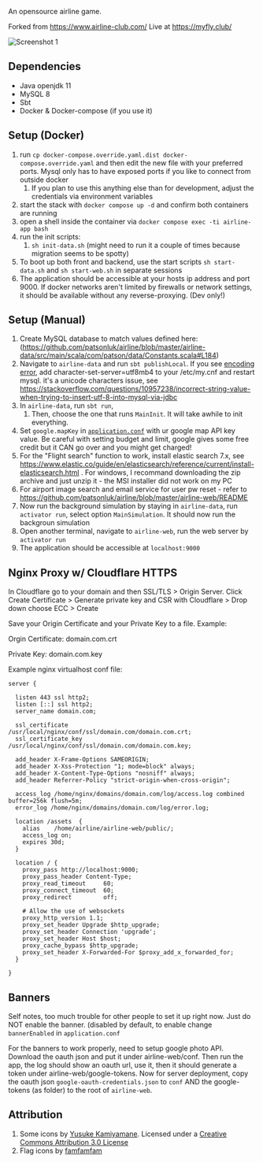 An opensource airline game. 

Forked from https://www.airline-club.com/
Live at https://myfly.club/


![Screenshot 1](https://user-images.githubusercontent.com/2895902/74759887-5a966380-522e-11ea-9e54-2252af63d5ea.gif)

## Dependencies
- Java openjdk 11
- MySQL 8
- Sbt
- Docker & Docker-compose (if you use it)

## Setup (Docker)
1. run `cp docker-compose.override.yaml.dist docker-compose.override.yaml` and then edit the new file with your preferred ports. Mysql only has to have exposed ports if you like to connect from outside docker
    1. If you plan to use this anything else than for development, adjust the credentials via environment variables
2. start the stack with `docker compose up -d` and confirm both containers are running
3. open a shell inside the container via `docker compose exec -ti airline-app bash`
4. run the init scripts:
    1. `sh init-data.sh` (might need to run it a couple of times because migration seems to be spotty)
5. To boot up both front and backend, use the start scripts `sh start-data.sh` and `sh start-web.sh` in separate sessions
6. The application should be accessible at your hosts ip address and port 9000. If docker networks aren't limited by firewalls or network settings, it should be available without any reverse-proxying. (Dev only!)

## Setup (Manual)

1. Create MySQL database to match values defined here: (https://github.com/patsonluk/airline/blob/master/airline-data/src/main/scala/com/patson/data/Constants.scala#L184)
1. Navigate to `airline-data` and run `sbt publishLocal`. If you see [encoding error](https://github.com/patsonluk/airline/issues/267), add character-set-server=utf8mb4 to your /etc/my.cnf and restart mysql. it's a unicode characters issue, see https://stackoverflow.com/questions/10957238/incorrect-string-value-when-trying-to-insert-utf-8-into-mysql-via-jdbc
1. In `airline-data`, run `sbt run`, 
    1. Then, choose the one that runs `MainInit`. It will take awhile to init everything.
1. Set `google.mapKey` in [`application.conf`](https://github.com/patsonluk/airline/blob/master/airline-web/conf/application.conf#L69) with ur google map API key value. Be careful with setting budget and limit, google gives some free credit but it CAN go over and you might get charged!
1. For the "Flight search" function to work, install elastic search 7.x, see https://www.elastic.co/guide/en/elasticsearch/reference/current/install-elasticsearch.html . For windows, I recommand downloading the zip archive and just unzip it - the MSI installer did not work on my PC
1. For airport image search and email service for user pw reset - refer to https://github.com/patsonluk/airline/blob/master/airline-web/README
1. Now run the background simulation by staying in `airline-data`, run `activator run`, select option `MainSimulation`. It should now run the backgroun simulation
1. Open another terminal, navigate to `airline-web`, run the web server by `activator run`
1. The application should be accessible at `localhost:9000`

## Nginx Proxy w/ Cloudflare HTTPS

In Cloudflare go to your domain and then SSL/TLS > Origin Server. Click Create Certificate > Generate private key and CSR with Cloudflare > Drop down choose ECC > Create

Save your Origin Certificate and your Private Key to a file. Example:

Orgin Certificate: domain.com.crt

Private Key: domain.com.key

Example nginx virtualhost conf file:

```
server {

  listen 443 ssl http2;
  listen [::] ssl http2;
  server_name domain.com;

  ssl_certificate      /usr/local/nginx/conf/ssl/domain.com/domain.com.crt;
  ssl_certificate_key  /usr/local/nginx/conf/ssl/domain.com/domain.com.key;

  add_header X-Frame-Options SAMEORIGIN;
  add_header X-Xss-Protection "1; mode=block" always;
  add_header X-Content-Type-Options "nosniff" always;
  add_header Referrer-Policy "strict-origin-when-cross-origin";

  access_log /home/nginx/domains/domain.com/log/access.log combined buffer=256k flush=5m;
  error_log /home/nginx/domains/domain.com/log/error.log;

  location /assets  {
    alias    /home/airline/airline-web/public/;
    access_log on;
    expires 30d;
  }

  location / {
    proxy_pass http://localhost:9000;
    proxy_pass_header Content-Type;
    proxy_read_timeout     60;
    proxy_connect_timeout  60;
    proxy_redirect         off;

    # Allow the use of websockets
    proxy_http_version 1.1;
    proxy_set_header Upgrade $http_upgrade;
    proxy_set_header Connection 'upgrade';
    proxy_set_header Host $host;
    proxy_cache_bypass $http_upgrade;
    proxy_set_header X-Forwarded-For $proxy_add_x_forwarded_for;
  }

}
```

## Banners

Self notes, too much trouble for other people to set it up right now. Just do NOT enable the banner. (disabled by default, to enable change `bannerEnabled` in `application.conf`

For the banners to work properly, need to setup google photo API. Download the oauth json and put it under airline-web/conf. Then run the app, the log should show an oauth url, use it, then it should generate a token under airline-web/google-tokens. Now for server deployment, copy the oauth json `google-oauth-credentials.json` to `conf` AND the google-tokens (as folder) to the root of `airline-web`.

## Attribution
1. Some icons by [Yusuke Kamiyamane](http://p.yusukekamiyamane.com/). Licensed under a [Creative Commons Attribution 3.0 License](http://creativecommons.org/licenses/by/3.0/)
1. Flag icons by [famfamfam](https://github.com/legacy-icons/famfamfam-flags)

